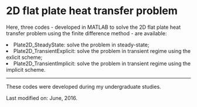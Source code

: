 # 2D flat plate heat transfer problem

<p> Here, three codes - developed in MATLAB to solve the 2D flat plate heat transfer problem using the finite difference method - are available:</p>

<li> Plate2D_SteadyState: solve the problem in steady-state;</li>
<li> Plate2D_TransientExplicit: solve the problem in transient regime using the exlicit scheme;</li>
<li> Plate2D_TransientImplicit: solve the problem in transient regime using the implicit scheme.</li>

<hr>

<p> These codes were developed during my undergraduate studies. </p>
<p> Last modified on: June, 2016. </p>

